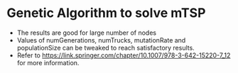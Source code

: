 # Genetic Algorithm to solve mTSP
  - The results are good for large number of nodes
  - Values of numGenerations, numTrucks, mutationRate and populationSize can be tweaked to
    reach satisfactory results.
  - Refer to https://link.springer.com/chapter/10.1007/978-3-642-15220-7_12 for more information.
